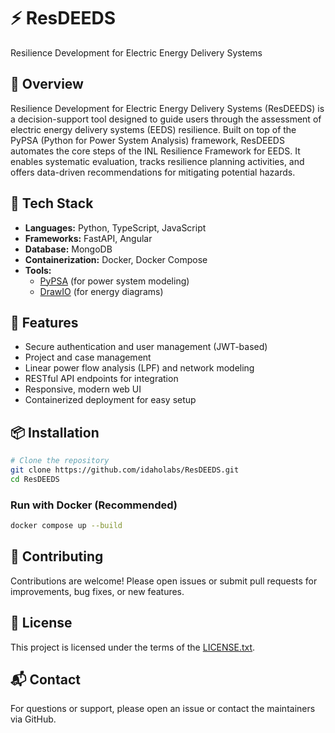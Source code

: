 # ⚡ ResDEEDS

Resilience Development for Electric Energy Delivery Systems

## 🧠 Overview

Resilience Development for Electric Energy Delivery Systems (ResDEEDS) is a decision-support tool designed to guide users through the assessment of electric energy delivery systems (EEDS) resilience. Built on top of the PyPSA (Python for Power System Analysis) framework, ResDEEDS automates the core steps of the INL Resilience Framework for EEDS. It enables systematic evaluation, tracks resilience planning activities, and offers data-driven recommendations for mitigating potential hazards.

## 🔧 Tech Stack

- **Languages:** Python, TypeScript, JavaScript
- **Frameworks:** FastAPI, Angular
- **Database:** MongoDB
- **Containerization:** Docker, Docker Compose
- **Tools:**
  - [PyPSA](https://pypsa.readthedocs.io/) (for power system modeling)
  - [DrawIO](https://github.com/jgraph/drawio) (for energy diagrams)

## 🚀 Features

- Secure authentication and user management (JWT-based)
- Project and case management
- Linear power flow analysis (LPF) and network modeling
- RESTful API endpoints for integration
- Responsive, modern web UI
- Containerized deployment for easy setup

## 📦 Installation

```bash
# Clone the repository
git clone https://github.com/idaholabs/ResDEEDS.git
cd ResDEEDS
```

### Run with Docker (Recommended)

```bash
docker compose up --build
```

## 🤝 Contributing

Contributions are welcome! Please open issues or submit pull requests for improvements, bug fixes, or new features.

## 📄 License

This project is licensed under the terms of the [LICENSE.txt](LICENSE.txt).

## 📬 Contact

For questions or support, please open an issue or contact the maintainers via GitHub.
